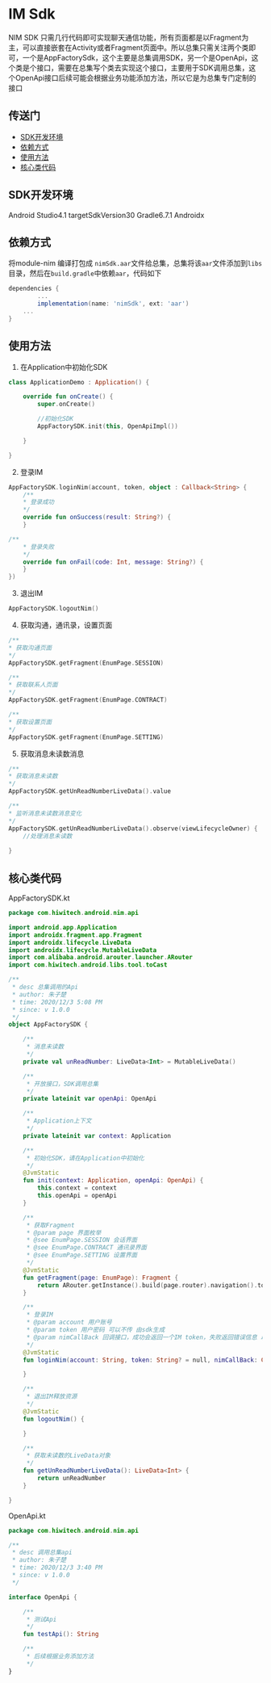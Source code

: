 # IM Sdk

NIM SDK 只需几行代码即可实现聊天通信功能，所有页面都是以Fragment为主，可以直接嵌套在Activity或者Fragment页面中。所以总集只需关注两个类即可，一个是AppFactorySdk，这个主要是总集调用SDK，另一个是OpenApi，这个类是个接口，需要在总集写个类去实现这个接口，主要用于SDK调用总集，这个OpenApi接口后续可能会根据业务功能添加方法，所以它是为总集专门定制的接口

## 传送门

 - [SDK开发环境](SDK开发环境)
 - [依赖方式](依赖方式)
 - [使用方法](使用方法)
 - [核心类代码](核心类代码)

## SDK开发环境

Android Studio4.1
targetSdkVersion30
Gradle6.7.1
Androidx


## 依赖方式

将module-nim 编译打包成 `nimSdk.aar`文件给总集，总集将该`aar`文件添加到`libs`目录，然后在`build.gradle`中依赖`aar`，代码如下

```groovy
dependencies {
		...
		implementation(name: 'nimSdk', ext: 'aar')
    ...
}
```
## 使用方法

1. 在Application中初始化SDK

```kotlin
class ApplicationDemo : Application() {

    override fun onCreate() {
        super.onCreate()

        //初始化SDK
        AppFactorySDK.init(this, OpenApiImpl())

    }

}
```

2. 登录IM

```kotlin
AppFactorySDK.loginNim(account, token, object : Callback<String> {
	/**
	* 登录成功
	*/
	override fun onSuccess(result: String?) {
	}

/**
	* 登录失败
	*/
	override fun onFail(code: Int, message: String?) {
	}
})
```

3. 退出IM

```kotlin
AppFactorySDK.logoutNim()
```

4. 获取沟通，通讯录，设置页面

```kotlin
/**
* 获取沟通页面
*/
AppFactorySDK.getFragment(EnumPage.SESSION)

/**
* 获取联系人页面
*/
AppFactorySDK.getFragment(EnumPage.CONTRACT)

/**
* 获取设置页面
*/
AppFactorySDK.getFragment(EnumPage.SETTING)
```

5. 获取消息未读数消息

```kotlin
/**
* 获取消息未读数
*/
AppFactorySDK.getUnReadNumberLiveData().value

/**
* 监听消息未读数消息变化
*/
AppFactorySDK.getUnReadNumberLiveData().observe(viewLifecycleOwner) { 		number ->
	//处理消息未读数
            
}
```

## 核心类代码

AppFactorySDK.kt

```kotlin
package com.hiwitech.android.nim.api

import android.app.Application
import androidx.fragment.app.Fragment
import androidx.lifecycle.LiveData
import androidx.lifecycle.MutableLiveData
import com.alibaba.android.arouter.launcher.ARouter
import com.hiwitech.android.libs.tool.toCast

/**
 * desc 总集调用的Api
 * author: 朱子楚
 * time: 2020/12/3 5:08 PM
 * since: v 1.0.0
 */
object AppFactorySDK {

    /**
     * 消息未读数
     */
    private val unReadNumber: LiveData<Int> = MutableLiveData()

    /**
     * 开放接口，SDK调用总集
     */
    private lateinit var openApi: OpenApi

    /**
     * Application上下文
     */
    private lateinit var context: Application

    /**
     * 初始化SDK，请在Application中初始化
     */
    @JvmStatic
    fun init(context: Application, openApi: OpenApi) {
        this.context = context
        this.openApi = openApi
    }

    /**
     * 获取Fragment
     * @param page 界面枚举
     * @see EnumPage.SESSION 会话界面
     * @see EnumPage.CONTRACT 通讯录界面
     * @see EnumPage.SETTING 设置界面
     */
    @JvmStatic
    fun getFragment(page: EnumPage): Fragment {
        return ARouter.getInstance().build(page.router).navigation().toCast()
    }

    /**
     * 登录IM
     * @param account 用户账号
     * @param token 用户密码 可以不传 由sdk生成
     * @param nimCallBack 回调接口，成功会返回一个IM token，失败返回错误信息 以及错误码
     */
    @JvmStatic
    fun loginNim(account: String, token: String? = null, nimCallBack: Callback<String>) {

    }

    /**
     * 退出IM释放资源
     */
    @JvmStatic
    fun logoutNim() {

    }

    /**
     * 获取未读数的LiveData对象
     */
    fun getUnReadNumberLiveData(): LiveData<Int> {
        return unReadNumber
    }

}
```

OpenApi.kt
```kotlin
package com.hiwitech.android.nim.api

/**
 * desc 调用总集api
 * author: 朱子楚
 * time: 2020/12/3 3:40 PM
 * since: v 1.0.0
 */

interface OpenApi {

    /**
     * 测试Api
     */
    fun testApi(): String

    /**
     * 后续根据业务添加方法
     */
}
```
